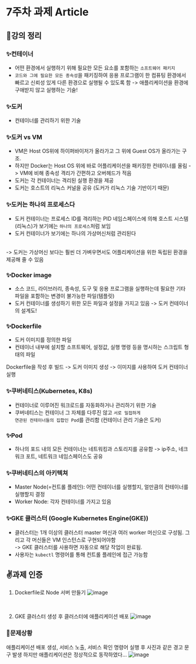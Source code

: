 # 7주차 과제 Article

## 📝강의 정리
### ✨컨테이너
- 어떤 환경에서 실행하기 위해 필요한 모든 요소를 포함하는 <code>소프트웨어 패키지</code>
- <code>코드와 그에 필요한 모든 종속성</code>을 패키징하여 응용 프로그램이 한 컴퓨팅 환경에서 빠르고 신뢰성 있게 다른 환경으로 실행될 수 있도록 함 -> 애플리케이션을 환경에 구애받지 않고 실행하는 기술!


### ✨도커
- 컨테이너를 관리하기 위한 기술

### ✨도커 vs VM
  - VM은 Host OS위에 하이퍼바이저가 올라가고 그 위에 Guest OS가 올라가는 구조.
  - 하지만 Docker는 Host OS 위에 바로 어플리케이션을 패키징한 컨테이너를 올림 -> VM에 비해 종속성 격리가 간편하고 오버헤드가 적음
  - 도커는 각 컨테이너는 격리된 실행 환경을 제공
  - 도커는 호스트의 리눅스 커널을 공유 (도커가 리눅스 기술 기반이기 때문)
    
### ✨도커는 하나의 프로세스다
  - 도커 컨테이너는 프로세스 ID를 격리하는 PID 네임스페이스에 의해 호스트 시스템(리눅스)가 보기에는 <code>하나의 프로세스</code>처럼 보임
  - 도커 컨테이너가 보기에는 하나의 가상머신처럼 관리된다
 <br>
  -> 도커는 가상머신 보다는 훨씬 더 가벼우면서도 어플리케이션을 위한 독립된 환경을 제공해 줄 수 있음

### ✨Docker image
- 소스 코드, 라이브러리, 종속성, 도구 및 응용 프로그램을 실행하는데 필요한 기타 파일을 포함하는 변경이 불가능한 파일(템플릿)
- 도커 컨테이너를 생성하기 위한 모든 파일과 설정을 가지고 있음 -> 도커 컨테이너의 설계도!


### ✨Dockerfile
- 도커 이미지를 정의한 파일
- 컨테이너 내부에 설치할 소프트웨어, 설정값, 실행 명령 등을 명시하는 스크립트 형태의 파일

Dockerfile을 작성 후 빌드 -> 도커 이미지 생성 -> 이미지를 사용하여 도커 컨테이너 실행

### ✨쿠버네티스(Kubernetes, K8s)
- 컨테이너로 이루어진 워크로드를 자동화하거나 관리하기 위한 기술
- 쿠버네티스는 컨테이너 그 자체를 다루진 않고 <code>서로 밀접하게 연관된 컨테이너들의 집합인 Pod</code>를 관리함 (컨테이너 관리 기술은 도커)

### ✨Pod
- 하나의 포드 내의 모든 컨테이너는 네트워킹과 스토리지를 공유함 -> ip주소, 네크워크 포트, 네트워크 네임스페이스도 공유
  
### ✨쿠버네티스의 아키텍쳐
- Master Node(=컨트롤 플레인): 어떤 컨테이너를 실행할지, 얼만큼의 컨테이너를 실행할지 결정
- Worker Node: 각자 컨테이너를 가지고 있음

### ✨GKE 클러스터 (Google Kubernetes Engine(GKE))
- 클러스터는 1개 이상의 클러스터 master 머신과 여러 worker 머신으로 구성됨. 그리고 각 머신들은 VM 인스턴스로 구현되어야함
  <br>
  -> GKE 클러스터를 사용하면 자동으로 해당 작업이 완료됨.
- 사용자는 <code>kubectl</code> 명령어를 통해 컨트롤 플레인에 접근 가능함

## ✌️과제 인증
1. Dockerfile로 Node 서버 만들기
   ![image](https://github.com/GDSC-Ewha-5th/GDSC-Server-5th/assets/67634926/dad1f423-0c6b-4d6f-aa7f-04139f339ced)

<br>

2. GKE 클러스터 생성 후 클러스터에 애플리케이션 배포
   ![image](https://github.com/GDSC-Ewha-5th/GDSC-Server-5th/assets/67634926/eb7936be-5d82-4357-b3ca-11b07dfff611)


### 🚨문제상황
애플리케이션 배포 생성, 서비스 노출, 서비스 확인 명령어 실행 후 사진과 같은 경고 문구 발생
하지만 애플리케이션은 정상적으로 동작하였다...
![image](https://github.com/GDSC-Ewha-5th/GDSC-Server-5th/assets/67634926/68639b7f-48be-4e55-9685-341202cb2a04)

